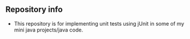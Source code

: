 ## Repository info
  * This repository is for implementing unit tests using jUnit in some of my mini java projects/java code.